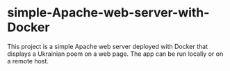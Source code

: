 # simple-Apache-web-server-with-Docker
This project is a simple Apache web server deployed with Docker that displays a Ukrainian poem on a web page. The app can be run locally or on a remote host.
